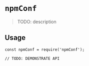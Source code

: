 # `npmConf`

> TODO: description

## Usage

```
const npmConf = require('npmConf');

// TODO: DEMONSTRATE API
```
